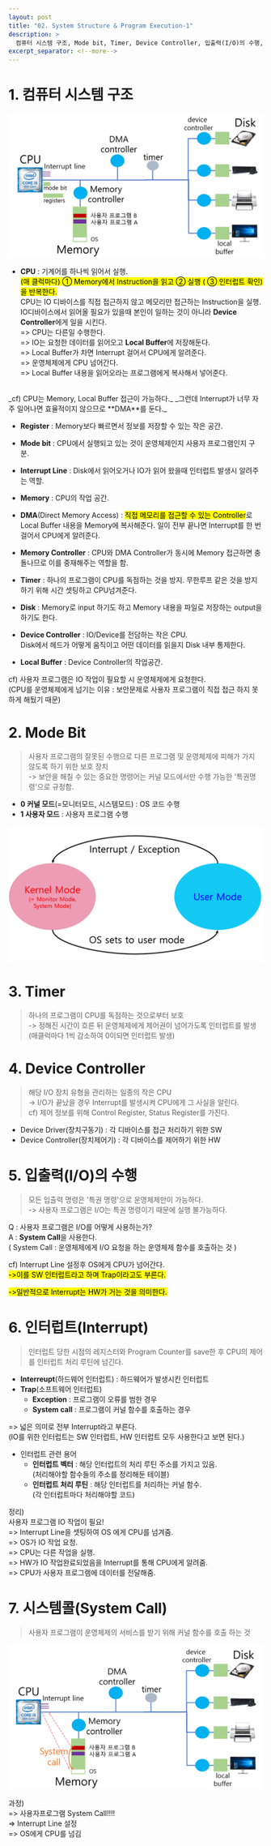 ```yaml
---
layout: post
title: "02. System Structure & Program Execution-1"
description: >
  컴퓨터 시스템 구조, Mode bit, Timer, Device Controller, 입출력(I/O)의 수행, 동기식 입출력과 비동기식 입출력, 시스템콜(System Call), 인터럽트(Interrupt)
excerpt_separator: <!--more-->
---
```


<!--more-->

# 1. 컴퓨터 시스템 구조
![SystemStructure](../../../assets/img/os/SystemStructure.png)

- **CPU** : 기계어를 하나씩 읽어서 실행.  
<mark>(매 클럭마다) ① Memory에서 Instruction을 읽고 ② 실행 ( ③ 인터럽트 확인) 을 반복한다.</mark>   
CPU는 IO 디바이스를 직접 접근하지 않고 메모리만 접근하는 Instruction을 실행.  
IO디바이스에서 읽어올 필요가 있을때 본인이 일하는 것이 아니라 **Device Controller**에게 일을 시킨다.  
=> CPU는 다른일 수행한다.   
=> IO는 요청한 데이터를 읽어오고 **Local Buffer**에 저장해둔다.   
=> Local Buffer가 차면 Interrupt 걸어서 CPU에게 알려준다.   
=> 운영체제에게 CPU 넘어간다.   
=> Local Buffer 내용을 읽어오라는 프로그램에게 복사해서 넣어준다.  
<br/>
_cf) CPU는 Memory, Local Buffer 접근이 가능하다._  
_그런데 Interrupt가 너무 자주 일어나면 효율적이지 않으므로 **DMA**를 둔다._

- **Register** : Memory보다 빠르면서 정보를 저장할 수 있는 작은 공간.

- **Mode bit** : CPU에서 실행되고 있는 것이 운영체제인지 사용자 프로그램인지 구분.

- **Interrupt Line** :  Disk에서 읽어오거나 IO가 읽어 왔을때 인터럽트 발생시 알려주는 역할.

- **Memory** : CPU의 작업 공간.

- **DMA**(Direct Memory Access) : <mark>직접 메모리를 접근할 수 있는 Controller</mark>로 Local Buffer 내용을 Memory에 복사해준다. 
일이 전부 끝나면 Interrupt를 한 번걸어서 CPU에게 알려준다.

- **Memory Controller** : CPU와 DMA Controller가 동시에 Memory 접근하면 충돌나므로 이를 중재해주는 역할을 함.

- **Timer** : 하나의 프로그램이 CPU를 독점하는 것을 방지. 
무한루프 같은 것을 방지하기 위해 시간 셋팅하고 CPU넘겨준다.

- **Disk** : Memory로 input 하기도 하고 Memory 내용을 파일로 저장하는 output을 하기도 한다.

- **Device Controller** : IO/Device를 전담하는 작은 CPU.  
Disk에서 헤드가 어떻게 움직이고 어떤 데이터를 읽을지 Disk 내부 통제한다.

- **Local Buffer** : Device Controller의 작업공간.

cf) 사용자 프로그램은 IO 작업이 필요할 시 운영체제에게 요청한다.  
(CPU를 운영체제에게 넘기는 이유 :  보안문제로 사용자 프로그램이 직접 접근 하지 못하게 해뒀기 때문)

# 2. Mode Bit
> 사용자 프로그램의 잘못된 수행으로 다른 프로그램 및 운영체제에 피해가 가지 않도록 하기 위한 보호 장치  
-> 보안을 해칠 수 있는 중요한 명령어는 커널 모드에서만 수행 가능한 '특권명령'으로 규정함.

- **0 커널 모드**(=모니터모드, 시스템모드) : OS 코드 수행
- **1 사용자 모드** : 사용자 프로그램 수행

![ModeBit](../../../assets/img/os/ModeBit.png)

# 3. Timer
> 하나의 프로그램이 CPU를 독점하는 것으로부터 보호  
-> 정해진 시간이 흐른 뒤 운영체제에게 제어권이 넘어가도록 인터럽트를 발생   
(매클럭마다 1씩 감소하여 0이되면 인터럽트 발생)

# 4. Device Controller
> 해당 I/O 장치 유형을 관리하는 일종의 작은 CPU   
-> I/O가 끝났을 경우 Interrupt를 발생시켜 CPU에게 그 사실을 알린다.   
cf) 제어 정보를 위해 Control Register, Status Register를 가진다.

- Device Driver(장치구동기) : 각 디바이스를 접근 처리하기 위한 SW
- Device Controller(장치제어기) : 각 디바이스를 제어하기 위한 HW

# 5. 입출력(I/O)의 수행
> 모든 입출력 명령은 '특권 명령'으로 운영체제만이 가능하다.   
-> 사용자 프로그램은 I/O는 특권 명령이기 때문에 실행 불가능하다.

Q : 사용자 프로그램은 I/O를 어떻게 사용하는가?  
A : **System Call**을 사용한다.   
( System Call : 운영체제에게 I/O 요청을 하는 운영체제 함수를 호출하는 것 )

cf) Interrupt Line 설정후 OS에게 CPU가 넘어간다.  
<mark>->이를 SW 인터럽트라고 하며 Trap이라고도 부른다.</mark> 

<mark>->일반적으로 Interrupt는 HW가 거는 것을 의미한다.</mark>

# 6. 인터럽트(Interrupt)
> 인터럽트 당한 시점의 레지스터와 Program Counter를 save한 후 CPU의 제어를 인터럽트 처리 루틴에 넘긴다.

- **Interreupt**(하드웨어 인터럽트) : 하드웨어가 발생시킨 인터럽트
- **Trap**(소프트웨어 인터럽트)
  - **Exception** : 프로그램이 오류를 범한 경우
  - **System call** : 프로그램이 커널 함수를 호출하는 경우

=> 넓은 의미로 전부 Interrupt라고 부른다.   
(IO를 위한 인터럽트는 SW 인터럽트, HW 인터럽트 모두 사용한다고 보면 된다.)

- 인터럽트 관련 용어
  - **인터럽트 벡터** : 해당 인터럽트의 처리 루틴 주소를 가지고 있음.     
  (처리해야할 함수들의 주소를 정리해둔 테이블)
  - **인터럽트 처리 루틴** : 해당 인터럽트를 처리하는 커널 함수.  
  (각 인터럽트마다 처리해야할 코드)

정리)   
사용자 프로그램 IO 작업이 필요!   
=> Interrupt Line을 셋팅하여 OS 에게 CPU를 넘겨줌.   
=> OS가 IO 작업 요청.  
=> CPU는 다른 작업을 실행.   
=> HW가 IO 작업완료되었음을 Interrupt를 통해 CPU에게 알려줌.   
=> CPU가 사용자 프로그램에 데이터를 전달해줌.

# 7. 시스템콜(System Call)
> 사용자 프로그램이 운영체제의 서비스를 받기 위해 커널 함수를 호출 하는 것

![Interrupt](../../../assets/img/os/Interrupt.png)

과정)   
=> 사용자프로그램 System Call!!!!   
=> Interrupt Line 설정  
=> OS에게 CPU를 넘김  
